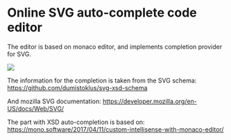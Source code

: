 # Online SVG auto-complete code editor 

The editor is based on monaco editor, and implements completion provider for SVG.

[![](https://editsvgcode.com/readme-picture.png)](https://editsvgcode.com)

The information for the completion is taken from the SVG schema: 
https://github.com/dumistoklus/svg-xsd-schema

And mozilla SVG documentation:
https://developer.mozilla.org/en-US/docs/Web/SVG/

The part with XSD auto-completion is based on:
https://mono.software/2017/04/11/custom-intellisense-with-monaco-editor/

